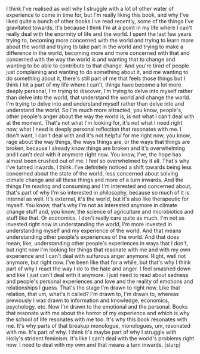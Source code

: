 ﻿I think I've realised as well why I struggle with a lot of other water of experience to
come in time for, but I'm really liking this book, and why I've liked quite a bunch of
other books I've read recently, some of the things I've gravitated towards, it's because
I think I'm at a point in my life where I can't really deal with the enormity of life
and the world. I spent the last few years trying to, becoming more concerned with the
world and trying to learn more about the world and trying to take part in the world and trying
to make a difference in the world, becoming more and more concerned with that and concerned
with the way the world is and wanting that to change and wanting to be able to contribute
to that change. And you're tired of people just complaining and wanting to do something
about it, and me wanting to do something about it, there's still part of me that feels those
things but I think I hit a part of my life where I can't, things have become a lot more
deeply personal, I'm trying to discover, I'm trying to delve into myself rather than delve
into the world, that understand the world and change the world. I'm trying to delve
into and understand myself rather than delve into and understand the world. So I'm much
more attracted, you know, people's, other people's anger about the way the world is,
is not what I can't deal with at the moment. That's not what I'm looking for, it's not
what I need right now, what I need is deeply personal reflection that resonates with me.
I don't want, I can't deal with and it's not helpful for me right now, you know, rage
about the way things, the ways things are, or the ways that things are broken, because
I already know things are broken and it's overwhelming and I can't deal with it anymore
right now. You know, I've, the hope has almost been crushed out of me. I feel so overwhelmed
by it all. That's why I've turned inwards, I think. I've definitely noticed a shift towards
being less concerned about the state of the world, less concerned about solving climate
change and all these things and more of a turn inwards. And the things I'm reading and
consuming and I'm interested and concerned about, that's part of why I'm so interested
in philosophy, because so much of it is internal as well. It's external, it's the world, but
it's also like therapeutic for myself. You know, that's why I'm not as interested anymore
in climate change stuff and, you know, the science of agriculture and microbiotics and
stuff like that. Or economics. I don't really care quite as much. I'm not as invested right
now in understanding the world, I'm more invested in understanding myself and my experience
of the world. And that means understanding other people's experiences of the world. And
that does mean, like, understanding other people's experiences in ways that I don't, but right
now I'm looking for things that resonate with me and with my own experience and I can't
deal with sulfurous anger anymore. Right, well not anymore, but right now. I've been
like that for a while, but that's why I think part of why I react the way I do to the hate
and anger. I feel smashed down and like I just can't deal with it anymore. I just need
to read about sadness and people's personal experiences and love and the reality of emotions
and relationships I guess. That's the stage I'm drawn to right now. Like that relation,
that um, what's it called? I'm drawn to, I'm drawn to, whereas previously I was drawn
to information and knowledge, economics, psychology, etc. Now I'm drawn to the emotional and the
personal. Books that resonate with me about the horror of my experience and which is why
the school of life resonates with me too. It's why this book resonates with me. It's
why parts of that breakup monologue, monologues, um, resonated with me. It's part of why. I
think it's maybe part of why I struggle with Holly's strident feminism. It's like I can't
deal with the world's problems right now. I need to deal with my own and that means a
turn inwards.
[slurp]
